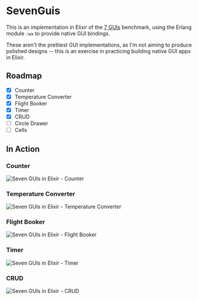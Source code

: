 # SevenGuis

This is an implementation in Elixir of the [7 GUIs](https://eugenkiss.github.io/7guis/tasks/) benchmark, using the Erlang module `:wx` to provide native GUI bindings.

These aren't the prettiest GUI implementations, as I'm not aiming to produce polished designs -- this is an exercise in practicing building native GUI apps in Elixir.

## Roadmap

- [x] Counter
- [x] Temperature Converter
- [x] Flight Booker
- [x] Timer
- [x] CRUD
- [ ] Circle Drawer
- [ ] Cells

## In Action

### Counter

![Seven GUIs in Elixir - Counter](https://github.com/user-attachments/assets/a4f3adc8-e30c-4d09-b9d8-835bf96b15ac)

### Temperature Converter

![Seven GUIs in Elixir - Temperature Converter](https://github.com/user-attachments/assets/a8f7cb1e-feec-44e2-b93b-adc244835d92)

### Flight Booker

![Seven GUIs in Elixir - Flight Booker](https://github.com/user-attachments/assets/ca0455c1-d948-4451-9e02-989d1b4a703c)

### Timer

![Seven GUIs in Elixir - Timer](https://github.com/user-attachments/assets/8db4d662-1010-46f7-9f3d-5ce8c4209047)

### CRUD

![Seven GUIs in Elixir - CRUD](https://github.com/user-attachments/assets/1edd7f8e-977f-408f-82c9-81f8b6b7bcef)
